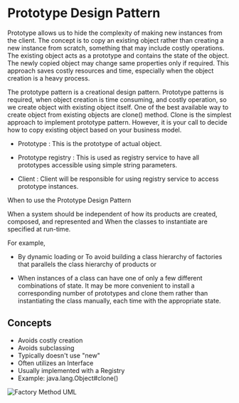 # Prototype Design Pattern #

Prototype allows us to hide the complexity of making new instances from the client. The concept is to copy an existing object rather than creating a new instance from scratch, something that may include costly operations. The existing object acts as a prototype and contains the state of the object. The newly copied object may change same properties only if required. This approach saves costly resources and time, especially when the object creation is a heavy process.

The prototype pattern is a creational design pattern. Prototype patterns is required, when object creation is time consuming, and costly operation, so we create object with existing object itself. One of the best available way to create object from existing objects are clone() method. Clone is the simplest approach to implement prototype pattern. However, it is your call to decide how to copy existing object based on your business model.

* Prototype : This is the prototype of actual object.

* Prototype registry : This is used as registry service to have all prototypes accessible using simple string parameters.

* Client : Client will be responsible for using registry service to access prototype instances.

When to use the Prototype Design Pattern

When a system should be independent of how its products are created, composed, and represented and
When the classes to instantiate are specified at run-time.

For example,
* By dynamic loading or To avoid building a class hierarchy of factories that parallels the class hierarchy of products or

* When instances of a class can have one of only a few different combinations of state. It may be more convenient to install a corresponding number of prototypes and clone them rather than instantiating the class manually, each time with the appropriate state.

## Concepts

* Avoids costly creation
* Avoids subclassing
* Typically doesn't use "new"
* Often utilizes an Interface
* Usually implemented with a Registry
* Example: java.lang.Object#clone()

![Factory Method UML](https://github.com/ugurcancetin/Design-Patterns-Java8/blob/master/Creational%20DPs/Prototype-DP/prototype-2.PNG)
